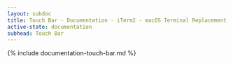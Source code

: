 ```yaml
---
layout: subdoc
title: Touch Bar - Documentation - iTerm2 - macOS Terminal Replacement
active-state: documentation
subhead: Touch Bar
---
```

{% include documentation-touch-bar.md %}
